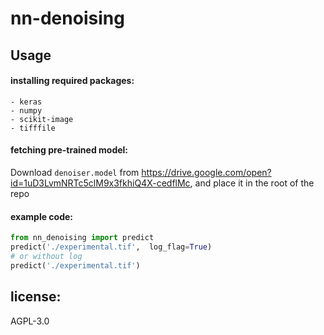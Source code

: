 # nn-denoising

## Usage

#### installing required packages:

    - keras
    - numpy
    - scikit-image
    - tifffile

#### fetching pre-trained model:

Download `denoiser.model` from https://drive.google.com/open?id=1uD3LvmNRTc5clM9x3fkhiQ4X-cedflMc, and place it in the root of the repo

#### example code:

```python
from nn_denoising import predict
predict('./experimental.tif',  log_flag=True)
# or without log
predict('./experimental.tif')
```

## license:

AGPL-3.0

